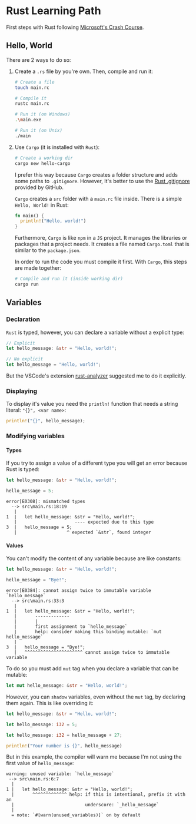 # Rust Learning Path

First steps with Rust following
[Microsoft's Crash
Course](https://learn.microsoft.com/en-us/training/paths/rust-first-steps/).

## Hello, World

There are 2 ways to do so:

1. Create a `.rs` file by you're own. Then, compile and run it:

    ```bash
    # Create a file
    touch main.rc
    ```

    ```bash
    # Compile it
    rustc main.rc
    ```

    ```bash
    # Run it (on Windows)
    .\main.exe
    ```

    ```bash
    # Run it (on Unix)
    ./main
    ```

1. Use `Cargo` (it is installed with `Rust`):

    ```bash
    # Create a working dir
    cargo new hello-cargo
    ```

    I prefer this way because `Cargo` creates a folder structure and adds some
    paths to `.gitignore`. However, It's better to use the [Rust
    .gitignore](https://github.com/github/gitignore/blob/main/Rust.gitignore)
    provided by GitHub.

    `Cargo` creates a `src` folder with a `main.rc` file inside. There is a
    simple `Hello, World!` in Rust:

    ```rust
    fn main() {
      println!("Hello, world!")
    }
    ```

    Furthermore, `Cargo` is like `npm` in a `JS` project. It manages the
    libraries or packages that a project needs. It creates a file named
    `Cargo.toml` that is similar to the `package.json`.

    In order to run the code you must compile it first. With `Cargo`, this steps
    are made together:

    ```bash
    # Compile and run it (inside working dir)
    cargo run
    ```

## Variables

### Declaration

`Rust` is typed, however, you can declare a variable without a explicit type:

```rust
// Explicit
let hello_message: &str = "Hello, world!";
```

```rust
// No explicit
let hello_message = "Hello, world!";
```

But the VSCode's extension [rust-analyzer](https://rust-analyzer.github.io/)
suggested me to do it explicitly.

### Displaying

To display it's value you need the `println!` function that needs a string
literal: `"{}", <var name>`:

```rust
println!("{}", hello_message);
```

### Modifying variables

#### Types

If you try to assign a value of a different type you will get an error
because Rust is typed:

```rust
let hello_message: &str = "Hello, world!";

hello_message = 5;
```

```text
error[E0308]: mismatched types
  --> src\main.rs:18:19
   |
1  |   let hello_message: &str = "Hello, world!";
   |                      ---- expected due to this type
3  |   hello_message = 5;
   |                   ^ expected `&str`, found integer
```

#### Values

You can't modify the content of any variable because are like constants:

```rust
let hello_message: &str = "Hello, world!";

hello_message = "Bye!";
```

```text
error[E0384]: cannot assign twice to immutable variable `hello_message`
  --> src\main.rs:33:3
   |
1  |   let hello_message: &str = "Hello, world!";
   |       -------------
   |       |
   |       first assignment to `hello_message`
   |       help: consider making this binding mutable: `mut hello_message`
   |
3  |   hello_message = "Bye!";
   |   ^^^^^^^^^^^^^^^^^^^^^^ cannot assign twice to immutable variable
```

To do so you must add `mut` tag when you declare a variable that can be mutable:

```rust
let mut hello_message: &str = "Hello, world!";
```

However, you can `shadow` variables, even without the `mut` tag, by declaring
them again. This is like overriding it:

```rust
let hello_message: &str = "Hello, world!";

let hello_message: i32 = 5;

let hello_message: i32 = hello_message + 27;

println!("Your number is {}", hello_message)
```

But in this example, the compiler will warn me because I'm not using the first
value of `hello_message`:

```text
warning: unused variable: `hello_message`
 --> src\main.rs:6:7
  |
1 |   let hello_message: &str = "Hello, world!";
  |       ^^^^^^^^^^^^^ help: if this is intentional, prefix it with an
  |                           underscore: `_hello_message`
  |
  = note: `#[warn(unused_variables)]` on by default
```
